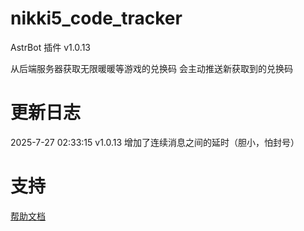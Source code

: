 # nikki5_code_tracker

AstrBot 插件 v1.0.13

从后端服务器获取无限暖暖等游戏的兑换码
会主动推送新获取到的兑换码


# 更新日志

2025-7-27 02:33:15 v1.0.13 增加了连续消息之间的延时（胆小，怕封号）

# 支持

[帮助文档](https://astrbot.app)